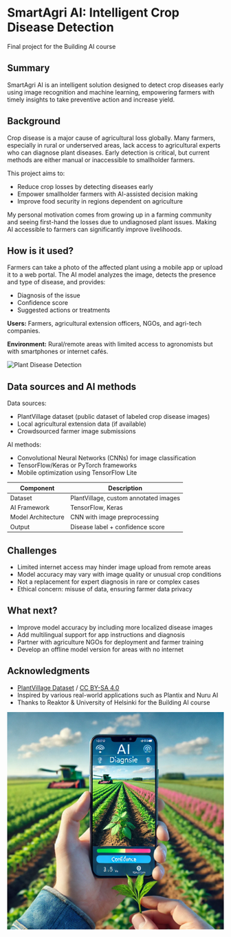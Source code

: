 # SmartAgri AI: Intelligent Crop Disease Detection

Final project for the Building AI course

## Summary

SmartAgri AI is an intelligent solution designed to detect crop diseases early using image recognition and machine learning, empowering farmers with timely insights to take preventive action and increase yield.

## Background

Crop disease is a major cause of agricultural loss globally. Many farmers, especially in rural or underserved areas, lack access to agricultural experts who can diagnose plant diseases. Early detection is critical, but current methods are either manual or inaccessible to smallholder farmers.

This project aims to:
* Reduce crop losses by detecting diseases early
* Empower smallholder farmers with AI-assisted decision making
* Improve food security in regions dependent on agriculture

My personal motivation comes from growing up in a farming community and seeing first-hand the losses due to undiagnosed plant issues. Making AI accessible to farmers can significantly improve livelihoods.

## How is it used?

Farmers can take a photo of the affected plant using a mobile app or upload it to a web portal. The AI model analyzes the image, detects the presence and type of disease, and provides:
* Diagnosis of the issue
* Confidence score
* Suggested actions or treatments

**Users:** Farmers, agricultural extension officers, NGOs, and agri-tech companies.

**Environment:** Rural/remote areas with limited access to agronomists but with smartphones or internet cafés.

![Plant Disease Detection](https://upload.wikimedia.org/wikipedia/commons/thumb/d/d1/Tomato_leaf_blight_disease.jpg/640px-Tomato_leaf_blight_disease.jpg)

## Data sources and AI methods

Data sources:
* PlantVillage dataset (public dataset of labeled crop disease images)
* Local agricultural extension data (if available)
* Crowdsourced farmer image submissions

AI methods:
* Convolutional Neural Networks (CNNs) for image classification
* TensorFlow/Keras or PyTorch frameworks
* Mobile optimization using TensorFlow Lite

| Component            | Description                            |
|----------------------|----------------------------------------|
| Dataset              | PlantVillage, custom annotated images  |
| AI Framework         | TensorFlow, Keras                      |
| Model Architecture   | CNN with image preprocessing           |
| Output               | Disease label + confidence score       |

## Challenges

* Limited internet access may hinder image upload from remote areas
* Model accuracy may vary with image quality or unusual crop conditions
* Not a replacement for expert diagnosis in rare or complex cases
* Ethical concern: misuse of data, ensuring farmer data privacy

## What next?

* Improve model accuracy by including more localized disease images
* Add multilingual support for app instructions and diagnosis
* Partner with agriculture NGOs for deployment and farmer training
* Develop an offline model version for areas with no internet

## Acknowledgments

* [PlantVillage Dataset](https://www.kaggle.com/emmarex/plantdisease) / [CC BY-SA 4.0](https://creativecommons.org/licenses/by-sa/4.0/)
* Inspired by various real-world applications such as Plantix and Nuru AI
* Thanks to Reaktor & University of Helsinki for the Building AI course

![image of app](/c2b9ee1d-2ee4-46b2-93fd-20598345c768.webp)
